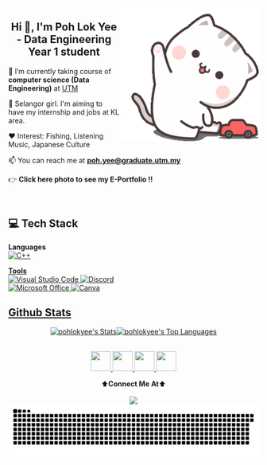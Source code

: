 <br />
<img align="right" alt="Waving" width=280px src="https://github.com/pohlokyee/pohlokyee/blob/main/pic/hello.gif">
<h2 align="center">Hi 👋, I'm Poh Lok Yee - Data Engineering Year 1 student </h1>

🏫 I’m currently taking course of **computer science (Data Engineering)** at [UTM](https://www.utm.my/)
   
🏡 Selangor girl.  I'm aiming to have my internship and jobs at KL area.

❤️ Interest: Fishing, Listening Music, Japanese Culture

📫 You can reach me at **poh.yee@graduate.utm.my**

👉 **Click here photo to see my E-Portfolio !!**

<br />




## 💻 Tech Stack
**Languages**  
<a href="https://docs.microsoft.com/en-us/cpp/?view=msvc-170" target="_blank" rel="noreferrer"><img src="https://raw.githubusercontent.com/danielcranney/readme-generator/main/public/icons/skills/cplusplus-colored.svg" width="32" height="32" alt="C++" /></h2> 

**Tools**  
![Visual Studio Code](https://img.shields.io/badge/Visual%20Studio%20Code-0078d7.svg?style=for-the-badge&logo=visual-studio-code&logoColor=white)
![Discord](https://img.shields.io/badge/Discord-5865F2?style=for-the-badge&logo=discord&logoColor=white)  
![Microsoft Office](https://img.shields.io/badge/Microsoft_Office-D83B01?style=for-the-badge&logo=microsoft-office&logoColor=white)
![Canva](https://img.shields.io/badge/Canva-%2300C4CC.svg?style=for-the-badge&logo=Canva&logoColor=white)  


## Github Stats  
<div align="center">
   
![pohlokyee's Stats](https://github-readme-stats.vercel.app/api?username=pohlokyee&theme=vue&show_icons=true&hide_border=false&count_private=true)![pohlokyee's Top Languages](https://github-readme-stats.vercel.app/api/top-langs/?username=pohlokyee&theme=vue&show_icons=true&hide_border=false&layout=compact)

</div>
<br/>  

<div align="center">
<a href="https://github.com/pohlokyee" target="_blank" rel="noreferrer"> <picture> <source media="(prefers-color-scheme: dark)" srcset="https://raw.githubusercontent.com/danielcranney/readme-generator/main/public/icons/socials/github-dark.svg" /> <source media="(prefers-color-scheme: light)" srcset="https://raw.githubusercontent.com/danielcranney/readme-generator/main/public/icons/socials/github.svg" /> <img src="https://raw.githubusercontent.com/danielcranney/readme-generator/main/public/icons/socials/github.svg" width="40" height="40" /> </picture> </a> 
<a href="https://instagram.com/holypolok" target="_blank" rel="noreferrer"> <picture> <source media="(prefers-color-scheme: dark)" srcset="undefined" /> <source media="(prefers-color-scheme: light)" srcset="https://raw.githubusercontent.com/danielcranney/readme-generator/main/public/icons/socials/instagram.svg" /> <img src="https://raw.githubusercontent.com/danielcranney/readme-generator/main/public/icons/socials/instagram.svg" width="40" height="40" /> </picture> </a> 
<a href="https://www.linkedin.com/in/pohlokyee/" target="_blank" rel="noreferrer"> <picture> <source media="(prefers-color-scheme: dark)" srcset="https://raw.githubusercontent.com/danielcranney/readme-generator/main/public/icons/socials/linkedin-dark.svg" /> <source media="(prefers-color-scheme: light)" srcset="https://raw.githubusercontent.com/danielcranney/readme-generator/main/public/icons/socials/linkedin.svg" /> <img src="https://raw.githubusercontent.com/danielcranney/readme-generator/main/public/icons/socials/linkedin.svg" width="40" height="40" /> </picture> </a>
<a href="https://discord.gg/https://discord.com/invite/mN6vsbK2" target="_blank" rel="noreferrer"> <picture> <source media="(prefers-color-scheme: dark)" srcset="https://raw.githubusercontent.com/danielcranney/readme-generator/main/public/icons/socials/discord-dark.svg" /> <source media="(prefers-color-scheme: light)" srcset="https://raw.githubusercontent.com/danielcranney/readme-generator/main/public/icons/socials/discord.svg" /> <img src="https://raw.githubusercontent.com/danielcranney/readme-generator/main/public/icons/socials/linkedin.svg" width="40" height="40" /> </picture> </a>
</div>
<div align="center">

 ⬆️**Connect Me At**⬆️
</div>
<div align="center">
<img src="https://komarev.com/ghpvc/?username=pohlokyee&&style=flat-square" align="center" />
  
<br/>  
<img src="https://github.com/pohlokyee/pohlokyee/blob/main/pic/snake.svg" alt="Snake animation" />
</div>
<br />

